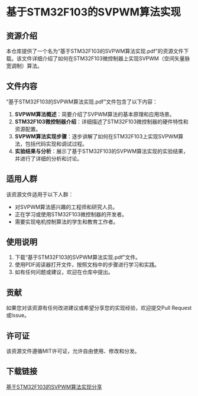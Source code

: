 # 基于STM32F103的SVPWM算法实现

## 资源介绍

本仓库提供了一个名为“基于STM32F103的SVPWM算法实现.pdf”的资源文件下载。该文件详细介绍了如何在STM32F103微控制器上实现SVPWM（空间矢量脉宽调制）算法。

## 文件内容

“基于STM32F103的SVPWM算法实现.pdf”文件包含了以下内容：

1. **SVPWM算法概述**：简要介绍了SVPWM算法的基本原理和应用场景。
2. **STM32F103微控制器介绍**：详细描述了STM32F103微控制器的硬件特性和资源配置。
3. **SVPWM算法实现步骤**：逐步讲解了如何在STM32F103上实现SVPWM算法，包括代码实现和调试过程。
4. **实验结果与分析**：展示了基于STM32F103的SVPWM算法实现的实验结果，并进行了详细的分析和讨论。

## 适用人群

该资源文件适用于以下人群：

- 对SVPWM算法感兴趣的工程师和研究人员。
- 正在学习或使用STM32F103微控制器的开发者。
- 需要实现电机控制算法的学生和教育工作者。

## 使用说明

1. 下载“基于STM32F103的SVPWM算法实现.pdf”文件。
2. 使用PDF阅读器打开文件，按照文档中的步骤进行学习和实践。
3. 如有任何问题或建议，欢迎在仓库中提出。

## 贡献

如果您对该资源有任何改进建议或希望分享您的实现经验，欢迎提交Pull Request或Issue。

## 许可证

该资源文件遵循MIT许可证，允许自由使用、修改和分发。

## 下载链接

[基于STM32F103的SVPWM算法实现分享](https://pan.quark.cn/s/c62305692b57)